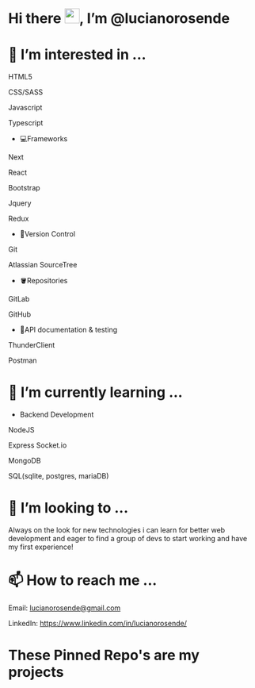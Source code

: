 # Hi there <img src="https://raw.githubusercontent.com/MartinHeinz/MartinHeinz/master/wave.gif" width="30px">, I’m @lucianorosende
# 👀 I’m interested in ...

HTML5

CSS/SASS

Javascript

Typescript

- 💻Frameworks

Next

React

Bootstrap

Jquery

Redux

- 📂Version Control

Git

Atlassian SourceTree

- 🪣Repositories 

GitLab

GitHub

- 📜API documentation & testing

ThunderClient

Postman
# 🌱 I’m currently learning ...
- Backend Development

NodeJS

Express
Socket.io

MongoDB

SQL(sqlite, postgres, mariaDB)

# 💞️ I’m looking to ...

Always on the look for new technologies i can learn for better web development and eager to find a group of devs to start working and have my first experience!

# 📫 How to reach me ...
Email: lucianorosende@gmail.com

LinkedIn: https://www.linkedin.com/in/lucianorosende/

# These Pinned Repo's are my projects
<!---
lucianorosende/lucianorosende is a ✨ special ✨ repository because its `README.md` (this file) appears on your GitHub profile.
You can click the Preview link to take a look at your changes.
--->
